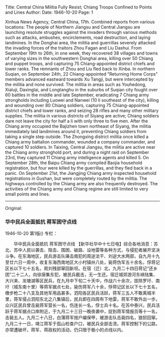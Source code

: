 Title: Central China Militia Fully Resist; Chiang Troops Confined to Points and Lines
Author:
Date: 1946-10-20
Page: 1

Xinhua News Agency, Central China, 17th. Combined reports from various locations: The people of Northern Jiangsu and Central Jiangsu are launching resolute struggles against the invaders through various methods such as attacks, ambushes, encirclements, road destruction, and laying landmines. In the Donghai area, the militia and guerrillas severely attacked the invading forces of the traitors Zhou Fagan and Liu Dashui. From September 19th to 26th, in one week, they recovered 38 villages and towns of varying sizes in the southwestern Donghai area, killing over 50 Chiang and puppet troops, and capturing 75 Chiang-appointed district chiefs and lower ranks. The remnants of Zhou and Liu fled back to Xinba. In northern Suqian, on September 24th, 22 Chiang-appointed "Returning Home Corps" members advanced eastward towards Xu Tangji, but were intercepted by the militia and none survived. The militia in areas such as Youhedong, Xialuji, Daxinglai, and Longtanghu in the suburbs of Suqian city fought over 60 battles in the middle and late September, eradicating 7 Chiang army strongholds including Luowei and Nanwei (10 li southeast of the city), killing and wounding over 80 Chiang soldiers, capturing 75 Chiang-appointed district chiefs and lower ranks, and seizing 28 rifles and many other military supplies. The militia in various districts of Siyang are active; Chiang soldiers dare not leave the city for half a li with only three to five men. After the Chiang army occupied the Bajizhen town northeast of Siyang, the militia immediately laid landmines around it, preventing Chiang soldiers from taking a single step outside. The Zhongxing district militia once killed a Chiang army battalion commander, wounded a company commander, and captured 10 soldiers. In Taixing, Central Jiangsu, the militia are active near the Chiang army stronghold port, and during a night raid on September 23rd, they captured 11 Chiang army intelligence agents and killed 5. On September 28th, the Baipu Chiang army compiled Baojia household registration, but four were killed by the guerrillas, and they fled back in a panic. On September 21st, the Jiangjing Chiang army inspected household registrations in Gushan, but were completely routed by the militia. The highways controlled by the Chiang army are also frequently destroyed. The activities of the Chiang army and Chiang regime are still limited to very small points and lines.



<hr /> 

Original: 


### 华中民兵全面抵抗  蒋军困守点线

1946-10-20
第1版()
专栏：

　　华中民兵全面抵抗
    蒋军困守点线
    【新华社华中十七日电】综合各地消息：苏北、苏中人民以袭击、阻击、围困、破路、设地雷等各种方式，与侵犯者展开坚决斗争。在东海地区，民兵游击队痛击南犯的周逆法干、刘逆大水两部，自九月十九至廿六日一周中，收复东海西南地区大小村镇卅八处，毙蒋伪军五十余名，俘蒋记区长以下七十五名，周刘残部窜回新坝。在宿（迁）北，九月二十四日蒋记“还乡团”二十二人，向徐唐集东犯，被民兵截击，无一生还。宿迁城郊游河东峡陆集、大兴来、龙塘湖等区民兵，在九月中下旬二十天中，作战六十余次，拔除罗圩、南圩（城东南十里）等蒋军据点七处，毙伤蒋军八十余，俘蒋记区长以下七十五名，缴步枪二十八支及其他军用品甚多。泗阳各区民兵活跃，蒋军三五人不敢离城半里，蒋军侵占泗阳东北之八集镇后，民兵即在四周布下地雷，蒋军不敢外出一步。众兴区民兵曾击毙蒋军营长一名，伤连长一名，俘士兵十名。在苏中泰兴，民兵活跃于蒋军据点口岸附近，于九月二十三日一晚夜袭中，捉到蒋军情报员等十一名，击毙五人。九月二十八日，白蒲蒋军按户编保甲，被游击队击毙四名，狼狈回窜。九月二十一日，靖江蒋军于孤山检查户口，被民兵全部击溃。蒋军控制下的公路，亦常遭破坏，蒋军、蒋政权的活动，仍只限于极小的点线以内。
